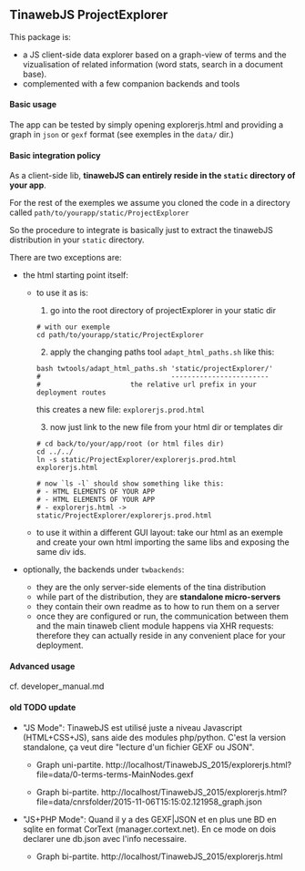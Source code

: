 ## TinawebJS ProjectExplorer

This package is:
  - a JS client-side data explorer based on a graph-view of terms and the vizualisation of related information (word stats, search in a document base).
  - complemented with a few companion backends and tools


#### Basic usage
The app can be tested by simply opening explorerjs.html and providing a graph in `json` or `gexf` format (see exemples in the `data/` dir.)


#### Basic integration policy
As a client-side lib, **tinawebJS can entirely reside in the `static` directory of your app**.

For the rest of the exemples we assume you cloned the code in a directory called `path/to/yourapp/static/ProjectExplorer`

So the procedure to integrate is basically just to extract the tinawebJS distribution in your `static` directory.

There are two exceptions are:
  - the html starting point itself:  
    - to use it as is:

      1) go into the root directory of projectExplorer in your static dir
      ```
      # with our exemple
      cd path/to/yourapp/static/ProjectExplorer
      ```

      2) apply the changing paths tool `adapt_html_paths.sh` like this:
      ```
      bash twtools/adapt_html_paths.sh 'static/projectExplorer/'
      #                                ------------------------
      #                      the relative url prefix in your deployment routes
      ```
      this creates a new file: `explorerjs.prod.html`

      3) now just link to the new file from your html dir or templates dir
      ```
      # cd back/to/your/app/root (or html files dir)
      cd ../../  
      ln -s static/ProjectExplorer/explorerjs.prod.html explorerjs.html

      # now `ls -l` should show something like this:
      # - HTML ELEMENTS OF YOUR APP
      # - HTML ELEMENTS OF YOUR APP
      # - explorerjs.html -> static/ProjectExplorer/explorerjs.prod.html
      ```

    - to use it within a different GUI layout: take our html as an exemple and create your own html importing the same libs and exposing the same div ids.

  - optionally, the backends under `twbackends`:
    - they are the only server-side elements of the tina distribution
    - while part of the distribution, they are **standalone micro-servers**
    - they contain their own readme as to how to run them on a server
    - once they are configured or run, the communication between them and the main tinaweb client module happens via XHR requests: therefore they can actually reside in any convenient place for your deployment.



#### Advanced usage

cf. developer_manual.md


#### old TODO update

- "JS Mode": TinawebJS est utilisé juste a niveau Javascript (HTML+CSS+JS), sans aide des modules php/python. C'est la version standalone, ça veut dire "lecture d'un fichier GEXF ou JSON".
	- Graph uni-partite.  http://localhost/TinawebJS_2015/explorerjs.html?file=data/0-terms-terms-MainNodes.gexf

	- Graph bi-partite.   http://localhost/TinawebJS_2015/explorerjs.html?file=data/cnrsfolder/2015-11-06T15:15:02.121958_graph.json



- "JS+PHP Mode": Quand il y a des GEXF|JSON et en plus une BD en sqlite en format CorText (manager.cortext.net). En ce mode on dois declarer une db.json avec l'info necessaire.
	- Graph bi-partite.   http://localhost/TinawebJS_2015/explorerjs.html

